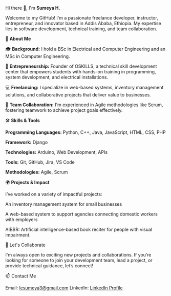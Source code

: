 Hi there 👋, I'm **Sumeya H.**

Welcome to my GitHub! I'm a passionate freelance developer, instructor, entrepreneur, and innovator based in Addis Ababa, Ethiopia. My expertise lies in software development, technical training, and team collaboration.

🚀 **About Me**

🎓 **Background:** I hold a BSc in Electrical and Computer Engineering and an MSc in Computer Engineering.

🌟 **Entrepreneurship:** Founder of OSKILLS, a technical skill development center that empowers students with hands-on training in programming, system development, and electrical installations.

💻 **Freelancing:** I specialize in web-based systems, inventory management solutions, and collaborative projects that deliver value to businesses.

🤝 **Team Collaboration:** I'm experienced in Agile methodologies like Scrum, fostering teamwork to achieve project goals effectively.

🛠️ **Skills & Tools**

**Programming Languages:** Python, C++, Java, JavaScript, HTML, CSS, PHP

**Framework:** Django

**Technologies:** Arduino, Web Development, APIs

**Tools:** Git, GitHub, Jira, VS Code

**Methodologies:** Agile, Scrum

🌍 **Projects & Impact**

I’ve worked on a variety of impactful projects:

An inventory management system for small businesses

A web-based system to support agencies connecting domestic workers with employers

AIBBR: Artificial intelligence-based book reciter for people with visual impairment.

🌟 Let's Collaborate

I'm always open to exciting new projects and collaborations. If you’re looking for someone to join your development team, lead a project, or provide technical guidance, let’s connect!

📫 Contact Me

Email: lesumeya3@gmail.com
LinkedIn: [LinkedIn Profile](https://www.linkedin.com/in/sumeya-hussein/)

<!---
Sumeya-H/Sumeya-H is a ✨ special ✨ repository because its `README.md` (this file) appears on your GitHub profile.
You can click the Preview link to take a look at your changes.
--->
